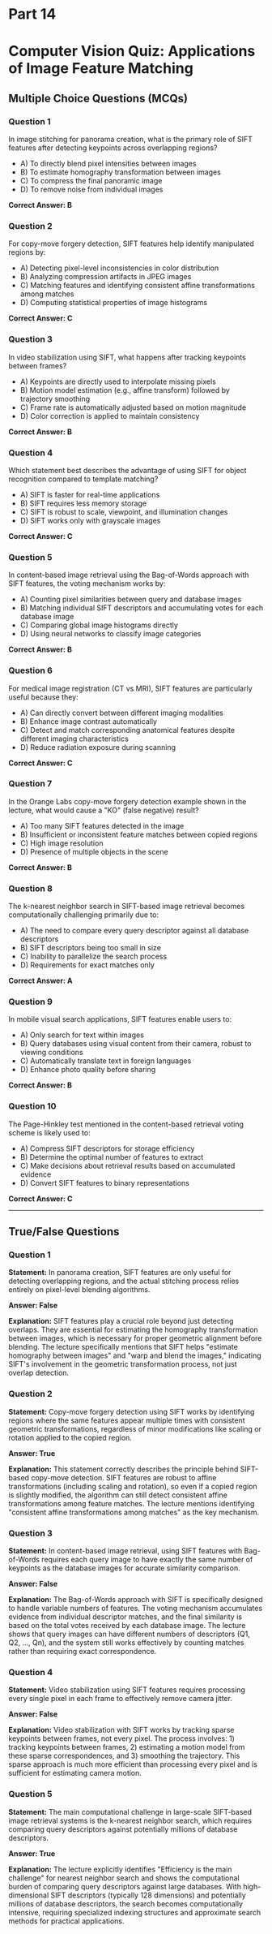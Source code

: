 # Part 14

# Computer Vision Quiz: Applications of Image Feature Matching

## Multiple Choice Questions (MCQs)

### Question 1

In image stitching for panorama creation, what is the primary role of SIFT features after detecting keypoints across overlapping regions?

- A) To directly blend pixel intensities between images
- B) To estimate homography transformation between images
- C) To compress the final panoramic image
- D) To remove noise from individual images

**Correct Answer: B**

### Question 2

For copy-move forgery detection, SIFT features help identify manipulated regions by:

- A) Detecting pixel-level inconsistencies in color distribution
- B) Analyzing compression artifacts in JPEG images
- C) Matching features and identifying consistent affine transformations among matches
- D) Computing statistical properties of image histograms

**Correct Answer: C**

### Question 3

In video stabilization using SIFT, what happens after tracking keypoints between frames?

- A) Keypoints are directly used to interpolate missing pixels
- B) Motion model estimation (e.g., affine transform) followed by trajectory smoothing
- C) Frame rate is automatically adjusted based on motion magnitude
- D) Color correction is applied to maintain consistency

**Correct Answer: B**

### Question 4

Which statement best describes the advantage of using SIFT for object recognition compared to template matching?

- A) SIFT is faster for real-time applications
- B) SIFT requires less memory storage
- C) SIFT is robust to scale, viewpoint, and illumination changes
- D) SIFT works only with grayscale images

**Correct Answer: C**

### Question 5

In content-based image retrieval using the Bag-of-Words approach with SIFT features, the voting mechanism works by:

- A) Counting pixel similarities between query and database images
- B) Matching individual SIFT descriptors and accumulating votes for each database image
- C) Comparing global image histograms directly
- D) Using neural networks to classify image categories

**Correct Answer: B**

### Question 6

For medical image registration (CT vs MRI), SIFT features are particularly useful because they:

- A) Can directly convert between different imaging modalities
- B) Enhance image contrast automatically
- C) Detect and match corresponding anatomical features despite different imaging characteristics
- D) Reduce radiation exposure during scanning

**Correct Answer: C**

### Question 7

In the Orange Labs copy-move forgery detection example shown in the lecture, what would cause a "KO" (false negative) result?

- A) Too many SIFT features detected in the image
- B) Insufficient or inconsistent feature matches between copied regions
- C) High image resolution
- D) Presence of multiple objects in the scene

**Correct Answer: B**

### Question 8

The k-nearest neighbor search in SIFT-based image retrieval becomes computationally challenging primarily due to:

- A) The need to compare every query descriptor against all database descriptors
- B) SIFT descriptors being too small in size
- C) Inability to parallelize the search process
- D) Requirements for exact matches only

**Correct Answer: A**

### Question 9

In mobile visual search applications, SIFT features enable users to:

- A) Only search for text within images
- B) Query databases using visual content from their camera, robust to viewing conditions
- C) Automatically translate text in foreign languages
- D) Enhance photo quality before sharing

**Correct Answer: B**

### Question 10

The Page-Hinkley test mentioned in the content-based retrieval voting scheme is likely used to:

- A) Compress SIFT descriptors for storage efficiency
- B) Determine the optimal number of features to extract
- C) Make decisions about retrieval results based on accumulated evidence
- D) Convert SIFT features to binary representations

**Correct Answer: C**

---

## True/False Questions

### Question 1

**Statement:** In panorama creation, SIFT features are only useful for detecting overlapping regions, and the actual stitching process relies entirely on pixel-level blending algorithms.

**Answer: False**

**Explanation:** SIFT features play a crucial role beyond just detecting overlaps. They are essential for estimating the homography transformation between images, which is necessary for proper geometric alignment before blending. The lecture specifically mentions that SIFT helps "estimate homography between images" and "warp and blend the images," indicating SIFT's involvement in the geometric transformation process, not just overlap detection.

### Question 2

**Statement:** Copy-move forgery detection using SIFT works by identifying regions where the same features appear multiple times with consistent geometric transformations, regardless of minor modifications like scaling or rotation applied to the copied region.

**Answer: True**

**Explanation:** This statement correctly describes the principle behind SIFT-based copy-move detection. SIFT features are robust to affine transformations (including scaling and rotation), so even if a copied region is slightly modified, the algorithm can still detect consistent affine transformations among feature matches. The lecture mentions identifying "consistent affine transformations among matches" as the key mechanism.

### Question 3

**Statement:** In content-based image retrieval, using SIFT features with Bag-of-Words requires each query image to have exactly the same number of keypoints as the database images for accurate similarity comparison.

**Answer: False**

**Explanation:** The Bag-of-Words approach with SIFT is specifically designed to handle variable numbers of features. The voting mechanism accumulates evidence from individual descriptor matches, and the final similarity is based on the total votes received by each database image. The lecture shows that query images can have different numbers of descriptors (Q1, Q2, ..., Qn), and the system still works effectively by counting matches rather than requiring exact correspondence.

### Question 4

**Statement:** Video stabilization using SIFT features requires processing every single pixel in each frame to effectively remove camera jitter.

**Answer: False**

**Explanation:** Video stabilization with SIFT works by tracking sparse keypoints between frames, not every pixel. The process involves: 1) tracking keypoints between frames, 2) estimating a motion model from these sparse correspondences, and 3) smoothing the trajectory. This sparse approach is much more efficient than processing every pixel and is sufficient for estimating camera motion.

### Question 5

**Statement:** The main computational challenge in large-scale SIFT-based image retrieval systems is the k-nearest neighbor search, which requires comparing query descriptors against potentially millions of database descriptors.

**Answer: True**

**Explanation:** The lecture explicitly identifies "Efficiency is the main challenge" for nearest neighbor search and shows the computational burden of comparing query descriptors against large databases. With high-dimensional SIFT descriptors (typically 128 dimensions) and potentially millions of database descriptors, the search becomes computationally intensive, requiring specialized indexing structures and approximate search methods for practical applications.
